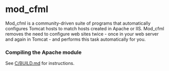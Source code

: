 # mod_cfml
Mod_cfml is a community-driven suite of programs that automatically configures Tomcat hosts to match hosts created in Apache or IIS. Mod_cfml removes the need to configure web sites twice - once in your web server and again in Tomcat - and performs this task automatically for you.

### Compiling the Apache module
See [C/BUILD.md](C/Build.md) for instructions.